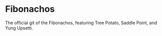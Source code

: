 # Fibonachos
The official git of the Fibonachos, featuring Tree Potato, Saddle Point, and Yung Upsetti. 
